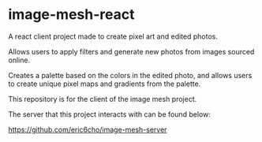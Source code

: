 # image-mesh-react

A react client project made to create pixel art and edited photos. 

Allows users to apply filters and generate new photos from images sourced online. 

Creates a palette based on the colors in the edited photo, and allows users to create unique pixel maps and gradients from the palette.

This repository is for the client of the image mesh project.

The server that this project interacts with can be found below:

https://github.com/eric6cho/image-mesh-server
